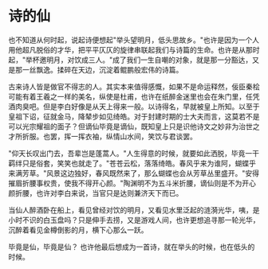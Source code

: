 # 诗的仙

也不知道从何时起，说起诗便想起"举头望明月，低头思故乡。"也许是因为一个人用他超凡脱俗的才华，把平平仄仄的旋律串联起我们与诗篇的生命。也许是从那时起，"举杯邀明月，对饮成三人。"成了我们一生自嘲的对象，就是那一分豁达，又是那一丝飘逸。揉碎在天边，沉淀着鲲鹏般宏伟的诗篇。

 古来诗人皆是做官不得志的人。其实本来值得感慨，如果不是命运释然，佞臣秦桧可能有着王羲之一样的美名，纵使是杜甫，也许在纸醉金迷里也会在朱门里，任凭酒肉臭吧。但是李白好像是从天上得来一般。以诗得名，早就被皇上所知。以至于皇祖下诏，征就金马，降辇步如见绮皓。对于封建时期的士大夫而言，这莫若不是可以光宗耀祖的面子？但谪仙毕竟是谪仙，既知皇上只是识他诗文之妙非为治世之才所折服。也罢，挥一挥衣袖，纵情山水间，笑饮与君谈罢。

 "仰天长叹出门去，吾辈岂是蓬蒿人。"人生得意的时候，就要如此洒脱，毕竟一干羁绊只是俗套，笑笑也就走了。"苍苍云松，落落绮皓。春风乎来为谁阿，蝴蝶乎来满芳草。"风景这边独好，春风既然来了，那么蝴蝶也会从芳草丛里盛开。"安得摧眉折腰事权贵，使我不得开心颜。"陶渊明不为五斗米折腰，谪仙则是不为开心颜折腰，也许对李白来说，当官只是达则兼济天下而已。

 当仙人醉酒卧在船上，看见曾经对饮的明月，又看见水里泛起的涟漪光华，咦，是小时不识的白玉盘吗？只是伸手去捞，又是游戏人间，也许更想追寻那一轮光华，沉醉着看见金樽倒影的月，横下心那么一跃。

 毕竟是仙，毕竟是仙？ 也许他最后想成为一首诗，就在举头的时候，也在低头的时候。 
